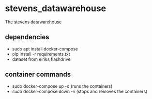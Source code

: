 # stevens_datawarehouse
The stevens datawarehouse

## dependencies
- sudo apt install docker-compose
- pip install -r requirements.txt
- dataset from eiriks flashdrive

## container commands 
- sudo docker-compose up -d (runs the containers)
- sudo docker-compose down -v (stops and removes the containers)
